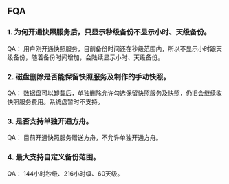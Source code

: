 ## FQA

### 1. 为何开通快照服务后，只显示秒级备份不显示小时、天级备份。

QA： 用户刚开通快照服务，目前备份时间还在秒级范围内，所以不显示小时跟天级备份，随着备份时间增加，会陆续显示小时、天级备份。

### 2. 磁盘删除是否能保留快照服务及制作的手动快照。

QA： 数据盘可以卸载后，单独删除允许勾选保留快照服务及快照，仍旧会继续收快照服务费用。系统盘暂时不支持。

### 3. 是否支持单独开通方舟。

QA： 目前开通快照服务赠送方舟，不允许单独开通方舟。

### 4. 最大支持自定义备份范围。

QA： 144小时秒级、216小时级、60天级。
